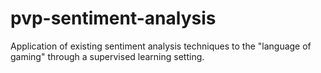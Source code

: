 # pvp-sentiment-analysis
Application of existing sentiment analysis techniques to the "language of gaming" through a supervised learning setting.
